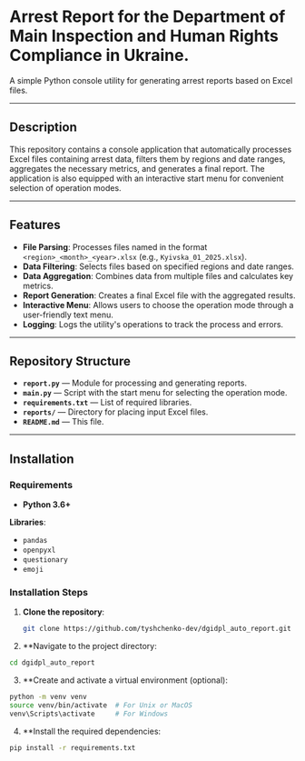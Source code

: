 # Arrest Report for the Department of Main Inspection and Human Rights Compliance in Ukraine.

A simple Python console utility for generating arrest reports based on Excel files.

---

## Description

This repository contains a console application that automatically processes Excel files containing arrest data, filters them by regions and date ranges, aggregates the necessary metrics, and generates a final report. The application is also equipped with an interactive start menu for convenient selection of operation modes.

---

## Features

- **File Parsing**: Processes files named in the format `<region>_<month>_<year>.xlsx` (e.g., `Kyivska_01_2025.xlsx`).
- **Data Filtering**: Selects files based on specified regions and date ranges.
- **Data Aggregation**: Combines data from multiple files and calculates key metrics.
- **Report Generation**: Creates a final Excel file with the aggregated results.
- **Interactive Menu**: Allows users to choose the operation mode through a user-friendly text menu.
- **Logging**: Logs the utility's operations to track the process and errors.

---

## Repository Structure

- **`report.py`** — Module for processing and generating reports.
- **`main.py`** — Script with the start menu for selecting the operation mode.
- **`requirements.txt`** — List of required libraries.
- **`reports/`** — Directory for placing input Excel files.
- **`README.md`** — This file.

---

## Installation

### Requirements

- **Python 3.6+**

**Libraries**:
- `pandas`
- `openpyxl`
- `questionary`
- `emoji`

### Installation Steps

1. **Clone the repository**:
   ```bash
   git clone https://github.com/tyshchenko-dev/dgidpl_auto_report.git

2. **Navigate to the project directory:

```bash
cd dgidpl_auto_report
```

3. **Create and activate a virtual environment (optional):

```bash
python -m venv venv
source venv/bin/activate  # For Unix or MacOS
venv\Scripts\activate     # For Windows
```
4. **Install the required dependencies:

```bash
pip install -r requirements.txt
```

